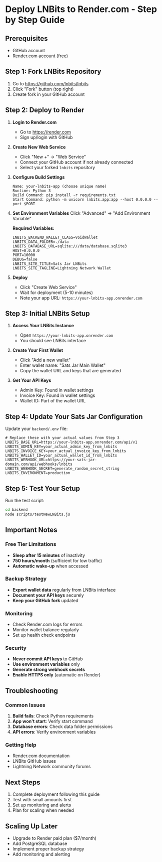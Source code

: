 # Deploy LNBits to Render.com - Step by Step Guide

## Prerequisites
- GitHub account
- Render.com account (free)

## Step 1: Fork LNBits Repository

1. Go to https://github.com/lnbits/lnbits
2. Click "Fork" button (top right)
3. Create fork in your GitHub account

## Step 2: Deploy to Render

1. **Login to Render.com**
   - Go to https://render.com
   - Sign up/login with GitHub

2. **Create New Web Service**
   - Click "New +" → "Web Service"
   - Connect your GitHub account if not already connected
   - Select your forked `lnbits` repository

3. **Configure Build Settings**
   ```
   Name: your-lnbits-app (choose unique name)
   Runtime: Python 3
   Build Command: pip install -r requirements.txt
   Start Command: python -m uvicorn lnbits.app:app --host 0.0.0.0 --port $PORT
   ```

4. **Set Environment Variables**
   Click "Advanced" → "Add Environment Variable"
   
   **Required Variables:**
   ```
   LNBITS_BACKEND_WALLET_CLASS=VoidWallet
   LNBITS_DATA_FOLDER=./data
   LNBITS_DATABASE_URL=sqlite:///data/database.sqlite3
   HOST=0.0.0.0
   PORT=10000
   DEBUG=false
   LNBITS_SITE_TITLE=Sats Jar LNBits
   LNBITS_SITE_TAGLINE=Lightning Network Wallet
   ```

5. **Deploy**
   - Click "Create Web Service"
   - Wait for deployment (5-10 minutes)
   - Note your app URL: `https://your-lnbits-app.onrender.com`

## Step 3: Initial LNBits Setup

1. **Access Your LNBits Instance**
   - Open `https://your-lnbits-app.onrender.com`
   - You should see LNBits interface

2. **Create Your First Wallet**
   - Click "Add a new wallet"
   - Enter wallet name: "Sats Jar Main Wallet"
   - Copy the wallet URL and keys that are generated

3. **Get Your API Keys**
   - Admin Key: Found in wallet settings
   - Invoice Key: Found in wallet settings  
   - Wallet ID: Part of the wallet URL

## Step 4: Update Your Sats Jar Configuration

Update your `backend/.env` file:

```env
# Replace these with your actual values from Step 3
LNBITS_BASE_URL=https://your-lnbits-app.onrender.com/api/v1
LNBITS_ADMIN_KEY=your_actual_admin_key_from_lnbits
LNBITS_INVOICE_KEY=your_actual_invoice_key_from_lnbits
LNBITS_WALLET_ID=your_actual_wallet_id_from_lnbits
LNBITS_WEBHOOK_URL=https://your-sats-jar-domain.com/api/webhooks/lnbits
LNBITS_WEBHOOK_SECRET=generate_random_secret_string
LNBITS_ENVIRONMENT=production
```

## Step 5: Test Your Setup

Run the test script:
```bash
cd backend
node scripts/testNewLNBits.js
```

## Important Notes

### Free Tier Limitations
- **Sleep after 15 minutes** of inactivity
- **750 hours/month** (sufficient for low traffic)
- **Automatic wake-up** when accessed

### Backup Strategy
- **Export wallet data** regularly from LNBits interface
- **Document your API keys** securely
- **Keep your GitHub fork** updated

### Monitoring
- Check Render.com logs for errors
- Monitor wallet balance regularly
- Set up health check endpoints

### Security
- **Never commit API keys** to GitHub
- **Use environment variables** only
- **Generate strong webhook secrets**
- **Enable HTTPS only** (automatic on Render)

## Troubleshooting

### Common Issues
1. **Build fails**: Check Python requirements
2. **App won't start**: Verify start command
3. **Database errors**: Check data folder permissions
4. **API errors**: Verify environment variables

### Getting Help
- Render.com documentation
- LNBits GitHub issues
- Lightning Network community forums

## Next Steps
1. Complete deployment following this guide
2. Test with small amounts first
3. Set up monitoring and alerts
4. Plan for scaling when needed

## Scaling Up Later
- Upgrade to Render paid plan ($7/month)
- Add PostgreSQL database
- Implement proper backup strategy
- Add monitoring and alerting
